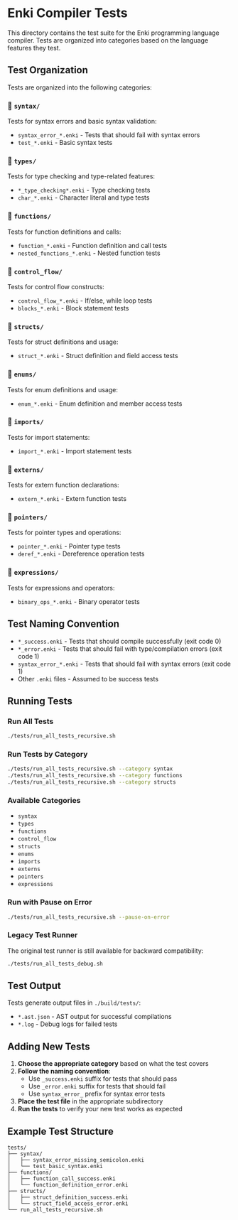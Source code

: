 # Enki Compiler Tests

This directory contains the test suite for the Enki programming language compiler. Tests are organized into categories based on the language features they test.

## Test Organization

Tests are organized into the following categories:

### 📁 `syntax/`
Tests for syntax errors and basic syntax validation:
- `syntax_error_*.enki` - Tests that should fail with syntax errors
- `test_*.enki` - Basic syntax tests

### 📁 `types/`
Tests for type checking and type-related features:
- `*_type_checking*.enki` - Type checking tests
- `char_*.enki` - Character literal and type tests

### 📁 `functions/`
Tests for function definitions and calls:
- `function_*.enki` - Function definition and call tests
- `nested_functions_*.enki` - Nested function tests

### 📁 `control_flow/`
Tests for control flow constructs:
- `control_flow_*.enki` - If/else, while loop tests
- `blocks_*.enki` - Block statement tests

### 📁 `structs/`
Tests for struct definitions and usage:
- `struct_*.enki` - Struct definition and field access tests

### 📁 `enums/`
Tests for enum definitions and usage:
- `enum_*.enki` - Enum definition and member access tests

### 📁 `imports/`
Tests for import statements:
- `import_*.enki` - Import statement tests

### 📁 `externs/`
Tests for extern function declarations:
- `extern_*.enki` - Extern function tests

### 📁 `pointers/`
Tests for pointer types and operations:
- `pointer_*.enki` - Pointer type tests
- `deref_*.enki` - Dereference operation tests

### 📁 `expressions/`
Tests for expressions and operators:
- `binary_ops_*.enki` - Binary operator tests

## Test Naming Convention

- `*_success.enki` - Tests that should compile successfully (exit code 0)
- `*_error.enki` - Tests that should fail with type/compilation errors (exit code 1)
- `syntax_error_*.enki` - Tests that should fail with syntax errors (exit code 1)
- Other `.enki` files - Assumed to be success tests

## Running Tests

### Run All Tests
```bash
./tests/run_all_tests_recursive.sh
```

### Run Tests by Category
```bash
./tests/run_all_tests_recursive.sh --category syntax
./tests/run_all_tests_recursive.sh --category functions
./tests/run_all_tests_recursive.sh --category structs
```

### Available Categories
- `syntax`
- `types`
- `functions`
- `control_flow`
- `structs`
- `enums`
- `imports`
- `externs`
- `pointers`
- `expressions`

### Run with Pause on Error
```bash
./tests/run_all_tests_recursive.sh --pause-on-error
```

### Legacy Test Runner
The original test runner is still available for backward compatibility:
```bash
./tests/run_all_tests_debug.sh
```

## Test Output

Tests generate output files in `./build/tests/`:
- `*.ast.json` - AST output for successful compilations
- `*.log` - Debug logs for failed tests

## Adding New Tests

1. **Choose the appropriate category** based on what the test covers
2. **Follow the naming convention**:
   - Use `_success.enki` suffix for tests that should pass
   - Use `_error.enki` suffix for tests that should fail
   - Use `syntax_error_` prefix for syntax error tests
3. **Place the test file** in the appropriate subdirectory
4. **Run the tests** to verify your new test works as expected

## Example Test Structure

```
tests/
├── syntax/
│   ├── syntax_error_missing_semicolon.enki
│   └── test_basic_syntax.enki
├── functions/
│   ├── function_call_success.enki
│   └── function_definition_error.enki
├── structs/
│   ├── struct_definition_success.enki
│   └── struct_field_access_error.enki
└── run_all_tests_recursive.sh
``` 